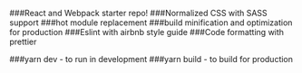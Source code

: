 ###React and Webpack starter repo!
###Normalized CSS with SASS support
###hot module replacement
###build minification and optimization for production
###Eslint with airbnb style guide
###Code formatting with prettier

###yarn dev - to run in development
###yarn build - to build for production
